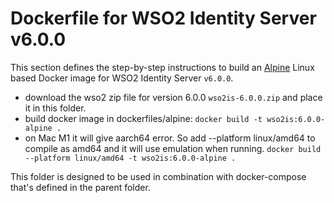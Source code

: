 # Dockerfile for WSO2 Identity Server v6.0.0 #

This section defines the step-by-step instructions to build an [Alpine](https://hub.docker.com/_/alpine/) Linux based Docker image for WSO2 Identity Server `v6.0.0`.

- download the wso2 zip file for version 6.0.0 `wso2is-6.0.0.zip` and place it in this folder.
- build docker image in dockerfiles/alpine: `docker build -t wso2is:6.0.0-alpine .`
- on Mac M1 it will give aarch64 error. So add --platform linux/amd64 to compile as amd64 and it will use emulation when running. `docker build --platform linux/amd64 -t wso2is:6.0.0-alpine .`


This folder is designed to be used in combination with docker-compose that's defined in the parent folder.
